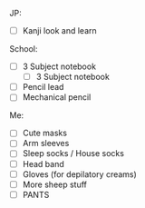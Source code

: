 JP:
- [ ] Kanji look and learn

School:
- [ ] 3 Subject notebook
	- [ ] 3 Subject notebook
- [ ] Pencil lead
- [ ] Mechanical pencil

Me:
- [ ] Cute masks
- [ ] Arm sleeves
- [ ] Sleep socks / House socks
- [ ] Head band
- [ ] Gloves (for depilatory creams)
- [ ] More sheep stuff
- [ ] PANTS
